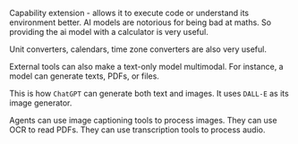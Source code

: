 Capability extension - allows it to execute code or understand its environment better. AI models are notorious for being bad at maths. So providing the ai model with a calculator is very useful.

Unit converters, calendars, time zone converters are also very useful.

External tools can also make a text-only model multimodal. For instance, a model can generate texts, PDFs, or files.

This is how `ChatGPT` can generate both text and images. It uses `DALL-E` as its image generator.

Agents can use image captioning tools to process images. They can use OCR to read PDFs. They can use transcription tools to process audio.
